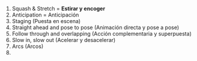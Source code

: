 1. Squash & Stretch = **Estirar y encoger**
2. Anticipation = Anticipación
3. Staging (Puesta en escena)
4. Straight ahead and pose to pose (Animación directa y pose a pose)
5. Follow through and overlapping (Acción complementaria y superpuesta)
6. Slow in, slow out (Acelerar y desacelerar)
7. Arcs (Arcos)
8. 